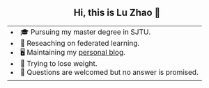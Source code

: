 <h2 align="center"> Hi, this is Lu Zhao 👋</h2>
<!-- <img src="https://img.shields.io/github/stars/ifarewell?style=social" alt="Github stars" />
<img src="https://img.shields.io/github/followers/ifarewell?style=social" alt="Github followers" /> -->



<table style="overflow:hidden;">
    <tr> 
        <td>
            <li>🎓 Pursuing my master degree in SJTU.</li>
            <li>🌱 Reseaching on federated learning.</li>
            <li>🖥️ Maintaining my <a href="https://ifarewell.xyz">personal blog</a>.</li>
            <li>💪 Trying to lose weight.</li>
            <li>💬 Questions are welcomed but no answer is promised.</li> 
        </td>
<!--         <td>
            <img src="https://visitor-badge.glitch.me/badge?page_id=ifarewell" alt="vistors" />
        <br>
          <img src="https://github-readme-stats.vercel.app/api?username=ifarewell&theme=graywhite&hide=prs,contribs&show_icons=true&hide_border=true&icon_color=CE1D2D&text_color=718096&bg_color=ffffff&hide_title=true" />
        </td> -->
    </tr>
    <tr>
        <td colspan="2">

<!--START_SECTION:waka-->
<!--END_SECTION:waka-->
</td><tr>
</table>

